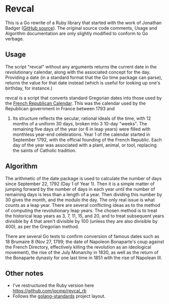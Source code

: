 # Revcal

This is a Go rewrite of a Ruby library that started with
the work of Jonathan Badger ([GitHub source](https://github.com/jhbadger/FrenchRevCal-ruby)). The
original source code comments, Usage and Algorithm documentation are only slightly modified
to conform to Go verbage.

## Usage

The script "revcal" without any arguments returns the current date in
the revolutionary calendar, along with the associated concept for the
day. Providing a date (in a standard format that the Go time package
can parse), returns the value for that date instead (which is useful
for looking up one's birthday, for instance.)

revcal is a script that converts standard Gregorian dates
into those used by the [French Republican Calendar](http://en.wikipedia.org/wiki/French_Republican_Calendar).
This was the calendar used by the Republican government in France between 1793 and
1.    Its structure reflects the secular, rational ideals of the time,
with 12 months of a uniform 30 days, broken into 3 10-day "weeks". The
remaining five days of the year (or 6 in leap years) were filled with
monthless year-end celebrations. Year 1 of the calendar started in
September 1792, with the official founding of the French
Republic. Each day of the year was associated with a plant, animal, or
tool, replacing the saints of Catholic tradition.

## Algorithm

The arithmetic of the date package is used to calculate the number of days
since September 22, 1792 (Day 1 of Year 1). Then it is a simple matter
of jumping forward by the number of days in each year until the number
of remaining days is less than a length of a year. Then dividing this
number by 30 gives the month, and the modulo the day. The only real
issue is what counts as a leap year. There are several conflicting
ideas as to the method of computing the revolutionary leap years.
The chosen method is to treat the historical leap years as 3, 7, 11, 15, and 20,
and to treat subsequent years divisible by 4 that aren't divisible by 100
(unless they are also divisible by 400), as per the Gregorian method.

There are several Go tests to confirm conversion of famous dates
such as 18 Brumaire 8 (Nov 27, 1799; the date of Napoleon Bonaparte's coup against the French Directory,
effectively killing the revolution as an ideological movement), the rise of the
July Monarchy in 1830, as well as the return of the Bonaparte dynasty for one last time in
1851 with the rise of Napolean III.

## Other notes

* I've restructured the Ruby version here https://github.com/jocmp/revcal_rb
* Follows the [golang-standards](https://github.com/golang-standards/project-layout) project layout.
